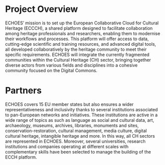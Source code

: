 # Project Overview

ECHOES’ mission is to set up the European Collaborative Cloud for Cultural Heritage (ECCCH), a shared platform designed to facilitate collaboration among heritage professionals and researchers, enabling them to modernise their workflows and processes. This platform will offer access to data, cutting-edge scientific and training resources, and advanced digital tools, all developed collaboratively by the heritage community to meet their specific requirements. ECHOES will integrate the currently fragmented communities within the Cultural Heritage (CH) sector, bringing together diverse actors from various fields and disciplines into a cohesive community focused on the Digital Commons.

# Partners

ECHOES covers 15 EU member states but also ensures a wider representativeness and inclusivity thanks to several institutions associated to pan-European networks and initiatives. These institutions are active in a wide range of topics as such as language as social and cultural data, art, archaeology, museums, archives, libraries, monuments and sites, conservation-restoration, cultural management, media culture, digital cultural heritage, intangible heritage and more. In this way, all CH sectors are represented in ECHOES. Moreover, several universities, research institutions and companies operating at different scales with complementary skills have been selected to manage the building of the ECCH platform.
